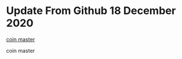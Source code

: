 # Update From Github 18 December 2020

[coin master](https://1coinmasterofficial.blogspot.com)
      
coin master
